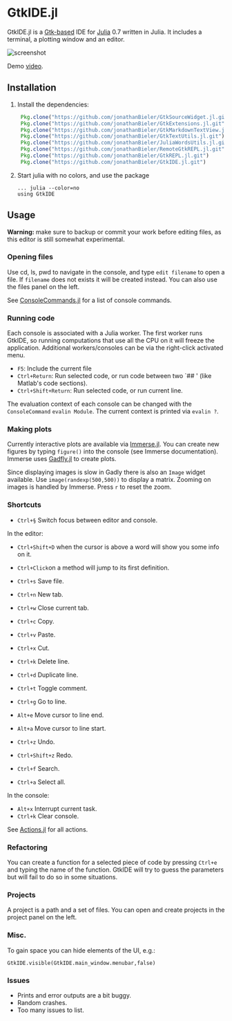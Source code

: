 # GtkIDE.jl
GtkIDE.jl is a [Gtk-based](https://github.com/JuliaLang/Gtk.jl) IDE for [Julia](https://github.com/JuliaLang/julia) 0.7 written in Julia. It includes a terminal, a plotting window and an editor.

![screenshot](data/GtkIDE.png)

Demo [video](https://www.youtube.com/watch?v=AbzNUNfwSGc).

## Installation

1. Install the dependencies:

    ```julia
     Pkg.clone("https://github.com/jonathanBieler/GtkSourceWidget.jl.git")
     Pkg.clone("https://github.com/jonathanBieler/GtkExtensions.jl.git")
     Pkg.clone("https://github.com/jonathanBieler/GtkMarkdownTextView.jl.git")
     Pkg.clone("https://github.com/jonathanBieler/GtkTextUtils.jl.git")
     Pkg.clone("https://github.com/jonathanBieler/JuliaWordsUtils.jl.git")
     Pkg.clone("https://github.com/jonathanBieler/RemoteGtkREPL.jl.git")
     Pkg.clone("https://github.com/jonathanBieler/GtkREPL.jl.git")
     Pkg.clone("https://github.com/jonathanBieler/GtkIDE.jl.git")
     ```

3. Start julia with no colors, and use the package

    ```
    ... julia --color=no
    using GtkIDE
    ```

## Usage

**Warning:** make sure to backup or commit your work before editing files, as this editor is
still somewhat experimental.

### Opening files

Use cd, ls, pwd to navigate in the console, and type `edit filename` to open a file.
If `filename` does not exists it will be created instead. You can also use the files panel on the left.

See [ConsoleCommands.jl](src/ConsoleCommands.jl) for a list of console commands.

### Running code

Each console is associated with a Julia worker. The first worker runs GtkIDE, so running
computations that use all the CPU on it will freeze the application. Additional workers/consoles can be via the right-click activated menu.

- `F5`: Include the current file
- `Ctrl+Return`: Run selected code, or run code between two `## ' (like Matlab's code sections).
- `Ctrl+Shift+Return`: Run selected code, or run current line.

The evaluation context of each console can be changed with the `ConsoleCommand` `evalin Module`.
The current context is printed via `evalin ?`.

### Making plots

Currently interactive plots are available via [Immerse.jl](https://github.com/JuliaGraphics/Immerse.jl).
You can create new figures by typing `figure()` into the console (see Immerse documentation).
Immerse uses [Gadfly.jl](https://github.com/dcjones/Gadfly.jl) to create plots.

Since displaying images is slow in Gadly there is also an `Image` widget available.
Use `image(randexp(500,500))` to display a matrix. Zooming on images is handled by Immerse.
Press `r` to reset the zoom.

### Shortcuts

- `Ctrl+§` Switch focus between editor and console.    

In the editor:

- `Ctrl+Shift+D` when the cursor is above a word will show you some info on it.
- `Ctrl+Click`on a method will jump to its first definition.

- `Ctrl+s` Save file.
- `Ctrl+n` New tab.
- `Ctrl+w` Close current tab.

- `Ctrl+c` Copy.
- `Ctrl+v` Paste.
- `Ctrl+x` Cut.

- `Ctrl+k` Delete line.
- `Ctrl+d` Duplicate line.
- `Ctrl+t` Toggle comment.
- `Ctrl+g` Go to line.

- `Alt+e` Move cursor to line end.
- `Alt+a` Move cursor to line start.

- `Ctrl+z` Undo.
- `Ctrl+Shift+z` Redo.

- `Ctrl+f` Search.
- `Ctrl+a` Select all.

In the console:

- `Alt+x` Interrupt current task.
- `Ctrl+k` Clear console.

See [Actions.jl](src/Actions.jl) for all actions.

### Refactoring

You can create a function for a selected piece of code by pressing `Ctrl+e` and typing the name of the function. GtkIDE will try to guess
the parameters but will fail to do so in some situations.

### Projects

A project is a path and a set of files. You can open and create projects in the project panel
on the left.    

### Misc.

To gain space you can hide elements of the UI, e.g.:

    GtkIDE.visible(GtkIDE.main_window.menubar,false)

### Issues

- Prints and error outputs are a bit buggy.
- Random crashes.
- Too many issues to list.
